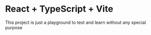 # React + TypeScript + Vite

This project is just a playground to test and learn without any special purpose